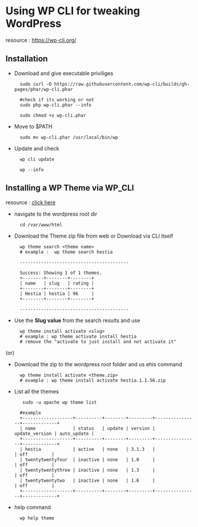 # Using WP CLI for tweaking WordPress
resource : https://wp-cli.org/

## Installation

- Download and give executable priviliges

        sudo curl -O https://raw.githubusercontent.com/wp-cli/builds/gh-pages/phar/wp-cli.phar

        #check if its working or not
        sudo php wp-cli.phar --info

        sudo chmod +x wp-cli.phar

- Move to $PATH

        sudo mv wp-cli.phar /usr/local/bin/wp


- Update and check 

        wp cli update

        wp --info


## Installing a WP Theme via WP_CLI


resource : [click here ](https://www.inmotionhosting.com/support/edu/wordpress/wp-cli/install-a-theme-using-wp-cli/)

- navigate to the wordpress root dir

        cd /var/www/html

- Download the Theme zip file from web or Download via CLI itself

        wp theme search <theme name>
        # example :  wp theme search hestia

        -----------------------------------------

        Success: Showing 1 of 1 themes.
        +--------+--------+--------+
        | name   | slug   | rating |
        +--------+--------+--------+
        | Hestia | hestia | 96     |
        +--------+--------+--------+

        -----------------------------------------

- Use the **Slug value** from the search results and use 

        wp theme install activate <slug> 
        # example : wp theme activate install hestia 
        # remove the "activate to just install and not activate it"

(or)

- Download the zip to the wordpress root folder and us ehis command


        wp theme install activate <theme.zip>
        # example : wp theme install activate hestia.1.1.56.zip


- List all the themes 


         sudo -u apache wp theme list

        #example 
        +-------------------+----------+--------+---------+----------------+-------------+
        | name              | status   | update | version | update_version | auto_update |
        +-------------------+----------+--------+---------+----------------+-------------+
        | hestia            | active   | none   | 3.1.3   |                | off         |
        | twentytwentyfour  | inactive | none   | 1.0     |                | off         |
        | twentytwentythree | inactive | none   | 1.3     |                | off         |
        | twentytwentytwo   | inactive | none   | 1.6     |                | off         |
        +-------------------+----------+--------+---------+----------------+-------------+


- help command 

        wp help theme


